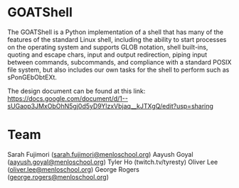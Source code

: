 # GOATShell
The GOATShell is a Python implementation of a shell that has many of the features of the standard Linux shell, including the ability to start processes on the operating system and supports GLOB notation, shell built-ins, quoting and escape chars, input and output redirection, piping input between commands, subcommands, and compliance with a standard POSIX file system, but also includes our own tasks for the shell to perform such as sPonGEbObtEXt. 

The design document can be found at this link: https://docs.google.com/document/d/1--sUGaop3JMxObOhN5gj0d5yD9YlzxVbjaq__kJTXgQ/edit?usp=sharing

# Team
Sarah Fujimori (sarah.fujimori@menloschool.org)
Aayush Goyal (aayush.goyal@menloschool.org)
Tyler Ho (twitch.tv/tyresty)
Oliver Lee (oliver.lee@menloschool.org)
George Rogers (george.rogers@menloschool.org)

